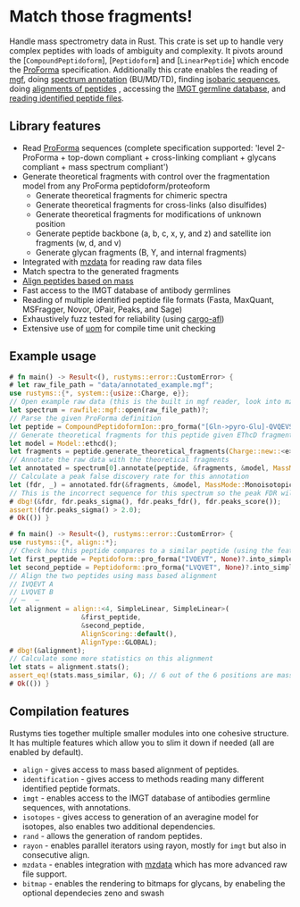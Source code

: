 # Match those fragments!

Handle mass spectrometry data in Rust. This crate is set up to handle very complex peptides with
loads of ambiguity and complexity. It pivots around the [`CompoundPeptidoform`], [`Peptidoform`] and [`LinearPeptide`]
which encode the [ProForma](https://github.com/HUPO-PSI/ProForma) specification. Additionally
this crate enables the reading of [mgf](rawfile::mgf), doing [spectrum annotation](RawSpectrum::annotate)
(BU/MD/TD), finding [isobaric sequences](find_isobaric_sets), doing [alignments of peptides](align::align)
, accessing the [IMGT germline database](imgt), and [reading identified peptide files](identification).

## Library features

 - Read [ProForma](https://github.com/HUPO-PSI/ProForma) sequences (complete specification supported: 'level 2-ProForma + top-down compliant + cross-linking compliant + glycans compliant + mass spectrum compliant')
 - Generate theoretical fragments with control over the fragmentation model from any ProForma peptidoform/proteoform
   - Generate theoretical fragments for chimeric spectra
   - Generate theoretical fragments for cross-links (also disulfides)
   - Generate theoretical fragments for modifications of unknown position
   - Generate peptide backbone (a, b, c, x, y, and z) and satellite ion fragments (w, d, and v)
   - Generate glycan fragments (B, Y, and internal fragments)
 - Integrated with [mzdata](https://crates.io/crates/mzdata) for reading raw data files
 - Match spectra to the generated fragments
 - [Align peptides based on mass](https://pubs.acs.org/doi/10.1021/acs.jproteome.4c00188)
 - Fast access to the IMGT database of antibody germlines
 - Reading of multiple identified peptide file formats (Fasta, MaxQuant, MSFragger, Novor, OPair, Peaks, and Sage)
 - Exhaustively fuzz tested for reliability (using [cargo-afl](https://crates.io/crates/cargo-afl))
 - Extensive use of [uom](https://docs.rs/uom/latest/uom/) for compile time unit checking

## Example usage

```rust
# fn main() -> Result<(), rustyms::error::CustomError> {
# let raw_file_path = "data/annotated_example.mgf";
use rustyms::{*, system::{usize::Charge, e}};
// Open example raw data (this is the built in mgf reader, look into mzdata for more advanced raw file readers)
let spectrum = rawfile::mgf::open(raw_file_path)?;
// Parse the given ProForma definition
let peptide = CompoundPeptidoformIon::pro_forma("[Gln->pyro-Glu]-QVQEVSERTHGGNFD", None)?;
// Generate theoretical fragments for this peptide given EThcD fragmentation
let model = Model::ethcd();
let fragments = peptide.generate_theoretical_fragments(Charge::new::<e>(2), &model);
// Annotate the raw data with the theoretical fragments
let annotated = spectrum[0].annotate(peptide, &fragments, &model, MassMode::Monoisotopic);
// Calculate a peak false discovery rate for this annotation 
let (fdr, _) = annotated.fdr(&fragments, &model, MassMode::Monoisotopic);
// This is the incorrect sequence for this spectrum so the peak FDR will indicate this
# dbg!(&fdr, fdr.peaks_sigma(), fdr.peaks_fdr(), fdr.peaks_score());
assert!(fdr.peaks_sigma() > 2.0);
# Ok(()) }
```

```rust
# fn main() -> Result<(), rustyms::error::CustomError> {
use rustyms::{*, align::*};
// Check how this peptide compares to a similar peptide (using the feature `align`)
let first_peptide = Peptidoform::pro_forma("IVQEVT", None)?.into_simple_linear().unwrap();
let second_peptide = Peptidoform::pro_forma("LVQVET", None)?.into_simple_linear().unwrap();
// Align the two peptides using mass based alignment
// IVQEVT A
// LVQVET B
// ─  ╶╴
let alignment = align::<4, SimpleLinear, SimpleLinear>(
                  &first_peptide, 
                  &second_peptide,
                  AlignScoring::default(), 
                  AlignType::GLOBAL);
# dbg!(&alignment);
// Calculate some more statistics on this alignment
let stats = alignment.stats();
assert_eq!(stats.mass_similar, 6); // 6 out of the 6 positions are mass similar
# Ok(()) }
```

## Compilation features

Rustyms ties together multiple smaller modules into one cohesive structure.
It has multiple features which allow you to slim it down if needed (all are enabled by default).
* `align` - gives access to mass based alignment of peptides.
* `identification` - gives access to methods reading many different identified peptide formats.
* `imgt` - enables access to the IMGT database of antibodies germline sequences, with annotations.
* `isotopes` - gives access to generation of an averagine model for isotopes, also enables two additional dependencies.
* `rand` - allows the generation of random peptides.
* `rayon` - enables parallel iterators using rayon, mostly for `imgt` but also in consecutive align.
* `mzdata` - enables integration with [mzdata](https://github.com/mobiusklein/mzdata) which has more advanced raw file support.
* `bitmap` - enables the rendering to bitmaps for glycans, by enabeling the optional dependecies zeno and swash

